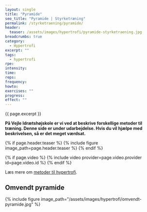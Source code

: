 ```yaml
---
layout: single
title: "Pyramide"
seo_title: "Pyramide | Styrketræning"
permalink: /styrketraening/pyramide/
header:
  teaser: /assets/images/hypertrofi/pyramide-styrketraening.jpg
breadcrumbs: true
category:
  - Hypertrofi
excerpt: ""
tags:
  - hypertrofi
rpe:
intensity:
time:
reps:
frequency:
howto:
exercises: ""
progress:
effect: ""
---
```


{{ page.excerpt }}

**På Vejle Idrætshøjskole er vi ved at beskrive forskellige metoder til træning. Denne side er under udarbejdelse. Hvis du vil hjælpe med beskrivelsen, så er det meget værdsat.**

{% if page.header.teaser %}
  {% include figure image_path=page.header.teaser %}
{% endif %}

{% if page.video %}
  {% include video provider=page.video.provider id=page.video.id %}
{% endif %}

Læs mere om [metoder til hypertrofi](/hypertrofi-metoder/).

## Omvendt pyramide

{% include figure image_path="/assets/images/hypertrofi/omvendt-pyramide.jpg" %}
